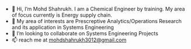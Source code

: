 - 👋 Hi, I’m Mohd Shahrukh. I am a Chemical Engineer by training. My area of focus currently is Energy supply chain.   
- 👀 My area of interests are Prescreptive Analytics/Operations Research and its application in Systems Engineering 
- 💞️ I’m looking to collaborate on Systems Engineering Projects
- 📫 reach me at mohdshahrukh3012@gmail.com

<!---
shahrukhchem/shahrukhchem is a ✨ special ✨ repository because its `README.md` (this file) appears on your GitHub profile.
You can click the Preview link to take a look at your changes.
--->
